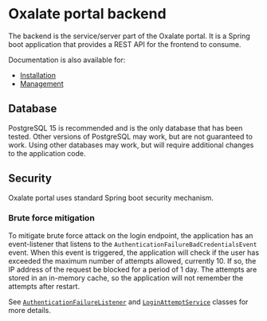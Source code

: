 # Oxalate portal backend

The backend is the service/server part of the Oxalate portal. It is a Spring boot application that provides a REST API for the frontend to consume.

Documentation is also available for:

* [Installation](installation/index.md)
* [Management](management/index.md)

## Database

PostgreSQL 15 is recommended and is the only database that has been tested. Other versions of PostgreSQL may work, but are not guaranteed to work. Using other
databases may work, but will require additional changes to the application code.

## Security

Oxalate portal uses standard Spring boot security mechanism.

### Brute force mitigation

To mitigate brute force attack on the login endpoint, the application has an event-listener that listens to the `AuthenticationFailureBadCredentialsEvent`
event. When this event is triggered, the application will check if the user has exceeded the maximum number of attempts allowed, currently 10. If so, the
IP address of the request be blocked for a period of 1 day. The attempts are stored in an in-memory cache, so the application will not remember the attempts
after restart.

See [`AuthenticationFailureListener`](../service/src/main/java/io/oxalate/backend/security/AuthenticationFailureListener.java) and
[`LoginAttemptService`](../service/src/main/java/io/oxalate/backend/security/LoginAttemptService.java) classes for more details.
